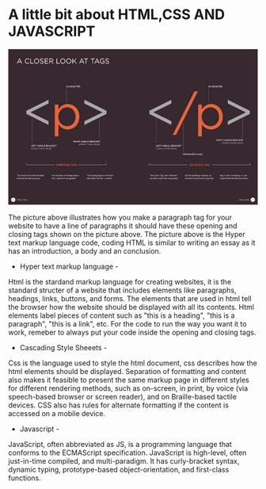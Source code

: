 # A little bit about HTML,CSS AND JAVASCRIPT

![A picture of the paragraph tag](paragraph.png.jpg)

<p> The picture above illustrates how you make a paragraph tag for your website to have a line of paragraphs it should have these opening
and closing tags shown on the picture above. The picture above is the Hyper text markup language code, coding HTML is similar to writing an
 essay as it has an introduction, a body and an conclusion.  </p>

* Hyper text markup language -
<p> Html is the stardand markup language for creating websites, it is the standard structer of a website that includes elements like paragraphs,
headings, links, buttons, and forms. The elements that are used in html tell the browser how the  website should be displayed with all its contents.
 Html elements label pieces of content such as "this is a heading", "this is a paragraph", "this is a link", etc. For the code to run the way you 
want it to work, remeber to always put your code inside the opening and closing tags.</p>

* Cascading Style Sheeets - 
<p>Css is the language used to style the html document, css describes how the html elements should be displayed. Separation of formatting and content 
 also makes it feasible to present the same markup page in different styles for different rendering methods, such as on-screen, in print, by voice (via
 speech-based browser or screen reader), and on Braille-based tactile devices. CSS also has rules for alternate formatting if the content is accessed on
 a mobile device.</p>

* Javascript - 
<p>JavaScript, often abbreviated as JS, is a programming language that conforms to the ECMAScript specification. JavaScript is high-level, often just-in-time 
compiled, and multi-paradigm. It has curly-bracket syntax, dynamic typing, prototype-based object-orientation, and first-class functions.</p>

